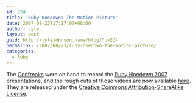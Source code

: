 ```yaml
---
id: 224
title: 'Ruby Hoedown: The Motion Picture'
date: 2007-08-23T17:17:07+00:00
author: Lyle
layout: post
guid: http://lylejohnson.name/blog/?p=224
permalink: /2007/08/23/ruby-hoedown-the-motion-picture/
categories:
  - Ruby
---
```

The [Confreaks](http://www.confreaks.com/ "Confreaks Web Site") were on hand to record the [Ruby Hoedown 2007](http://www.rubyhoedown.org/) presentations, and the rough cuts of those videos are now available [here](http://rubyhoedown2007.confreaks.com/ "Ruby Hoedown 2007 Videos"). They are released under the [Creative Commons Attribution-ShareAlike License](http://creativecommons.org/licenses/by-sa/3.0/ "Creative Commons Attribution-ShareAlike License").